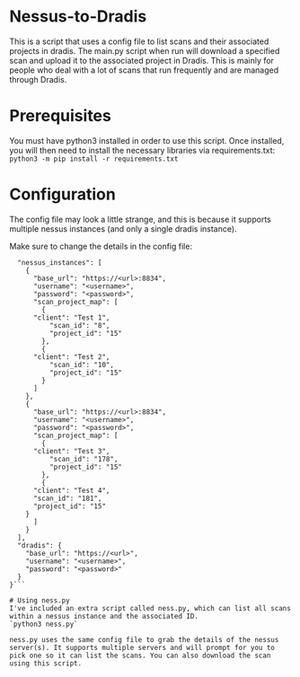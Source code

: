 # Nessus-to-Dradis
This is a script that uses a config file to list scans and their associated projects in dradis. The main.py script when run will download a specified scan and upload it to the associated project in Dradis. This is mainly for people who deal with a lot of scans that run frequently and are managed through Dradis.

# Prerequisites
You must have python3 installed in order to use this script. Once installed, you will then need to install the necessary libraries via requirements.txt:
`python3 -m pip install -r requirements.txt`

# Configuration
The config file may look a little strange, and this is because it supports multiple nessus instances (and only a single dradis instance). 

Make sure to change the details in the config file:
```{
  "nessus_instances": [
    {
      "base_url": "https://<url>:8834",
      "username": "<username>",
      "password": "<password>",
      "scan_project_map": [
        {
	  "client": "Test 1",
          "scan_id": "8",
          "project_id": "15"
        },
        {
	  "client": "Test 2",
          "scan_id": "10",
          "project_id": "15"
        }
      ]
    },
    {
      "base_url": "https://<url>:8834",
      "username": "<username>",
      "password": "<password>",
      "scan_project_map": [
        {
	  "client": "Test 3",
          "scan_id": "178",
          "project_id": "15"
        },
      	{
	  "client": "Test 4",
	  "scan_id": "181",
	  "project_id": "15"
	}
      ]
    }
  ],
  "dradis": {
    "base_url": "https://<url>",
    "username": "<username>",
    "password": "<password>"
  }
}```

# Using ness.py
I've included an extra script called ness.py, which can list all scans within a nessus instance and the associated ID.
`python3 ness.py`

ness.py uses the same config file to grab the details of the nessus server(s). It supports multiple servers and will prompt for you to pick one so it can list the scans. You can also download the scan using this script.

